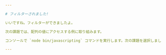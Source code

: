 ```yaml
---

# フィルターされました!

いいですね。フィルターができましたよ。

次の課題では、配列の値にアクセスする例に取り組みます。

コンソールで `node bin/javascripting` コマンドを実行します。次の課題を選択しましょう。

---
```


